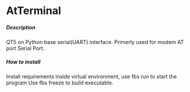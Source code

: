 # AtTerminal
##### Description
QT5 on Python base serial(UART) interface. Primerly used for modem AT port Serial Port.

##### How to install
Install requirements inside virtual environment, use fbs run to start the program
Use fbs freeze to build executable.

